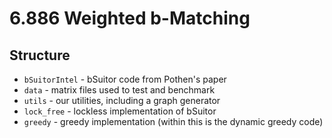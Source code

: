 # 6.886 Weighted b-Matching

## Structure
- `bSuitorIntel` - bSuitor code from Pothen's paper
- `data` - matrix files used to test and benchmark
- `utils` - our utilities, including a graph generator
- `lock_free` - lockless implementation of bSuitor
- `greedy` - greedy implementation (within this is the dynamic greedy code)
